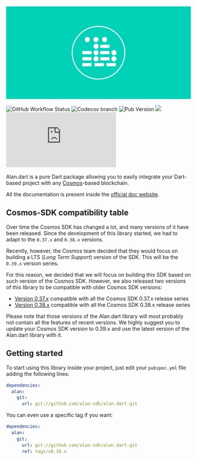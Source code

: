 ![](.img/logo.jpg)

![GitHub Workflow Status](https://img.shields.io/github/workflow/status/alan-sdk/alan.dart/Test)
![Codecov branch](https://img.shields.io/codecov/c/github/alan-sdk/alan.dart/master)
![Pub Version](https://img.shields.io/pub/v/alan)
![](https://img.shields.io/badge/compatible-flutter-blue)
![GitHub](https://img.shields.io/github/license/alan-sdk/alan.dart)

Alan.dart is a pure Dart package allowing you to easily integrate your Dart-based project with any [Cosmos](https://cosmos.network)-based blockchain.  

All the documentation is present inside the [official doc website](). 

## Cosmos-SDK compatibility table
Over time the Cosmos SDK has changed a lot, and many versions of it have been released. Since the development of this library started, we had to adapt to the `0.37.x` and `0.38.x` versions. 

Recently, however, the Cosmos team decided that they would focus on building a LTS (_Long Term Support_) version of the SDK. This will be the `0.39.x` version series. 

For this reason, we decided that we will focus on building this SDK based on such version of the Cosmos SDK. However, we also released two versions of this library to be compatible with older Cosmos SDK versions: 

- [Version 0.37.x](https://github.com/alan-sdk/alan.dart/releases/tag/v0.37.x) compatible with all the Cosmos SDK 0.37.x release series
- [Version 0.38.x](https://github.com/alan-sdk/alan.dart/releases/tag/v0.38.x) compatible with all the Cosmos SDK 0.38.x release series 

Please note that those versions of the Alan.dart library will most probably not contain all the features of recent versions. We highly suggest you to update your Cosmos SDK version to 0.39.x and use the latest version of the Alan.dart library with it.  

## Getting started
To start using this library inside your project, just edit your `pubspec.yml` file adding the following lines: 

```yml
dependencies:
  alan:
    git:
      url: git://github.com/alan-sdk/alan.dart.git
```

You can even use a specific tag if you want: 

```yml
dependencies:
  alan:
    git:
      url: git://github.com/alan-sdk/alan.dart.git
      ref: tags/v0.38.x
```
